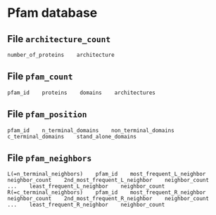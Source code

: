 # Pfam database

## File `architecture_count`

```
number_of_proteins    architecture
```

## File `pfam_count`

```
pfam_id    proteins    domains    architectures
```

## File `pfam_position`

```
pfam_id    n_terminal_domains    non_terminal_domains    c_terminal_domains    stand_alone_domains
```

## File `pfam_neighbors`

```
L(=n_terminal_neighbors)    pfam_id    most_frequent_L_neighbor    neighbor_count    2nd_most_frequent_L_neighbor    neighbor_count    ...    least_frequent_L_neighbor    neighbor_count
R(=c_terminal_neighbors)    pfam_id    most_frequent_R_neighbor    neighbor_count    2nd_most_frequent_R_neighbor    neighbor_count    ...    least_frequent_R_neighbor    neighbor_count
```
